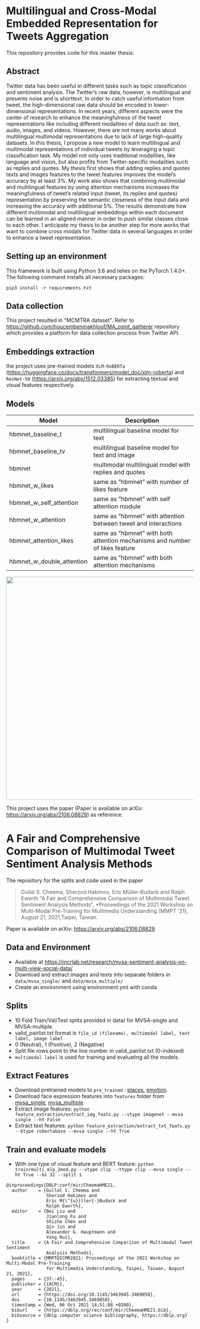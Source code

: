 # Multilingual and Cross-Modal Embedded Representation for Tweets Aggregation
This repository provides code for this master thesis:
## Abstract
Twitter data has been useful in different tasks such as topic classification and sentiment analysis. The Twitter’s raw data, however, is multilingual and presents noise and is shorttext. In order to catch useful information from tweet, the high-dimensional raw data should be encoded in lower-dimensional representations. In recent years, different aspects were the center of research to enhance the meaningfulness of the tweet representations like including different modalities of data such as: text, audio, images, and videos. However, there are not many works about multilingual multimodal representations due to lack of large high-quality datasets. In this thesis, I propose a new model to learn multilingual and multimodal representations of individual tweets by leveraging a topic classification task. My model not only uses traditional modalities, like language and vision, but also profits from Twitter-specific modalities such as replies and quotes. My thesis first shows that adding replies and quotes texts and images features to the tweet features improves the model’s accuracy by at least 3%. My work also shows that combining multimodal and multilingual features by using attention mechanisms increases the meaningfulness of tweet’s related input (tweet, its replies and quotes) representation by preserving the semantic closeness of the input data and increasing the accuracy with additional 5%. The results demonstrate how different multimodal and multilingual embeddings within each document can be learned in an aligned manner in order to push similar classes close to each other. I anticipate my thesis to be another step for more works that want to combine cross modals for Twitter data in several languages in order to enhance a tweet representation.
## Setting up an environment
This framework is built using Python 3.6 and relies on the PyTorch 1.4.0+. The following command installs all necessary packages:
```
pip3 install -r requirements.txt
```
## Data collection
This project resulted in "MCMTRA dataset". Refer to https://github.com/houcembenmakhlouf/MA_osint_gatherer repository which provides a platform for data collection process from Twitter API. 
## Embeddings extraction
the project uses pre-trained models ```XLM-RoBERTa``` (https://huggingface.co/docs/transformers/model_doc/xlm-roberta) and ```ResNet-50``` (https://arxiv.org/abs/1512.03385) for extracting textual and visual features respectively.

## Models
| Model | Description |
| ------------- | ------------- |
hbmnet_baseline_t | multilingual baseline model for text|
hbmnet_baseline_tv | multilingual baseline model for text and image|
hbmnet | multimodal multilingual model with replies and quotes|
hbmnet_w_likes | same as ”hbmnet” with number of likes feature|
hbmnet_w_self_attention | same as ”hbmnet” with self attention module|
hbmnet_w_attention | same as ”hbmnet” with attention between tweet and interactions|
hbmnet_attention_likes | same as ”hbmnet” with both attention mechanisms and number of likes feature|
hbmnet_w_double_attention |same as ”hbmnet” with both attention mechanisms|



<p align="center">
  <img src="https://user-images.githubusercontent.com/45092804/197520335-5e307611-2ea4-4d70-bc9f-d8c4c7645b79.png" width="600" />
</p>







This project uses the paper (Paper is available on arXiv: https://arxiv.org/abs/2106.08829) as reference.
# A Fair and Comprehensive Comparison of Multimodal Tweet Sentiment Analysis Methods

The repository for the splits and code used in the paper
> Gullal S. Cheema, Sherzod Hakimov, Eric Müller-Budack and Ralph Ewerth “A Fair and Comprehensive Comparison of Multimodal Tweet Sentiment Analysis Methods“, 
*Proceedings of the 2021 Workshop on Multi-Modal Pre-Training for Multimedia Understanding (MMPT ’21), August 21, 2021,Taipei, Taiwan.

Paper is available on arXiv: https://arxiv.org/abs/2106.08829

## Data and Environment
- Available at https://mcrlab.net/research/mvsa-sentiment-analysis-on-multi-view-social-data/
- Download and extract images and texts into separate folders in `data/mvsa_single/` and `data/mvsa_multiple/`
- Create an environment using environment.yml with conda
## Splits
- 10 Fold Train/Val/Test splits provided in data/ for MVSA-single and MVSA-multiple.
- valid_pairlist.txt format is `file_id (filename), multimodal label, text label, image label`
- 0 (Neutral), 1 (Positive), 2 (Negative)
- Split file rows point to the line number in valid_pairlist.txt (0-indexed)
- `multimodal label` is used for training and evaluating all the models.

## Extract Features
- Download pretrained models to `pre_trained` : [places](https://drive.google.com/file/d/1ARP8GS5LMGYc8T8lFTuYkBl9I9kJoIiL/view?usp=sharing), [emotion](https://drive.google.com/file/d/1sWx3ze8XfZEGf-kPcmiYpY9EOzugdzgu/view?usp=sharing).
- Download face expression features into `features` folder from [mvsa_single](https://drive.google.com/file/d/1akwt0-8fqea2WinTDWAk68qRDkYqEEiR/view?usp=sharing), [mvsa_multiple](https://drive.google.com/file/d/1h6A8KjhVEy2QSEBGQS8kH2HQxEa__a2S/view?usp=sharing) 
- Extract image features: `python feature_extraction/extract_img_feats.py --vtype imagenet --mvsa single --ht False`
- Extract text features: `python feature_extraction/extract_txt_feats.py --btype robertabase --mvsa single --ht True`

## Train and evaluate models
- With one type of visual feature and BERT feature: `python train/multi_mlp_2mod.py --vtype clip --ttype clip --mvsa single --ht True --bs 32 --split 1`


```
@inproceedings{DBLP:conf/mir/CheemaHME21,
  author    = {Gullal S. Cheema and
               Sherzod Hakimov and
               Eric M{\"{u}}ller{-}Budack and
               Ralph Ewerth},
  editor    = {Bei Liu and
               Jianlong Fu and
               Shizhe Chen and
               Qin Jin and
               Alexander G. Hauptmann and
               Yong Rui},
  title     = {A Fair and Comprehensive Comparison of Multimodal Tweet Sentiment
               Analysis Methods},
  booktitle = {MMPT@ICMR2021: Proceedings of the 2021 Workshop on Multi-Modal Pre-Training
               for Multimedia Understanding, Taipei, Taiwan, August 21, 2021},
  pages     = {37--45},
  publisher = {{ACM}},
  year      = {2021},
  url       = {https://doi.org/10.1145/3463945.3469058},
  doi       = {10.1145/3463945.3469058},
  timestamp = {Wed, 06 Oct 2021 14:51:08 +0200},
  biburl    = {https://dblp.org/rec/conf/mir/CheemaHME21.bib},
  bibsource = {dblp computer science bibliography, https://dblp.org}
}
```
